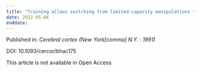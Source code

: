 ```yaml
---
title: "Training allows switching from limited-capacity manipulations to large-capacity perceptual processing."
date: 2022-05-06
enddate:
---
```


Published in: *Cerebral cortex (New York[comma] N.Y. : 1991)*

DOI: 10.1093/cercor/bhac175

This article is not available in Open Access


